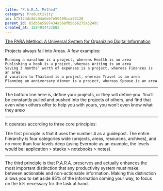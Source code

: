 ```yaml
---
title: "P.A.R.A. Method"
category: Productivity
id: b75124dc8dc04a6eb7e59299cca83128
parent_id: 85db5e5987434a568fb5656275a524dc
created_at: 1584914433683
---
```


[The PARA Method: A Universal System for Organizing Digital Information](https://fortelabs.co/blog/para/)

Projects always fall into Areas. A few examples:

    Running a marathon is a project, whereas Health is an area
    Publishing a book is a project, whereas Writing is an area
    Saving 3 months’ worth of expenses is a project, whereas Finances is an area
    A vacation to Thailand is a project, whereas Travel is an area
    Planning an anniversary dinner is a project, whereas Spouse is an area

---

The bottom line here is, define your projects, or they will define you. You’ll be constantly pulled and pushed into the projects of others, and find that even when others offer to help you with yours, you won’t even know what they areю

---

It operates according to three core principles:

The first principle is that it uses the number 4 as a guidepost. The entire hierarchy is four categories wide (projects, areas, resources, archives), and no more than four levels deep (using Evernote as an example, the levels would be: application > stacks > notebooks > notes).

---

The third principle is that P.A.R.A. preserves and actually enhances the most important distinction that any productivity system must make: between actionable and non-actionable information. Making this distinction allows you to set aside 95% of the information coming your way, to focus on the 5% necessary for the task at hand.



                